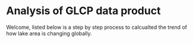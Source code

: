 # Analysis of GLCP data product

Welcome, listed below is a step by step process to calcualted the trend of how lake area is changing globally. 
